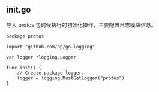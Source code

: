 ## init.go
导入 protos 包时候执行的初始化操作，主要配置日志模块信息。

```
package protos

import "github.com/op/go-logging"

var logger *logging.Logger

func init() {
	// Create package logger.
	logger = logging.MustGetLogger("protos")
}
```
